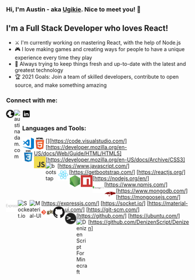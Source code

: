 ### Hi, I'm Austin - aka [Ugikie][website]. Nice to meet you! 👋

## I'm a Full Stack Developer who loves React!

- ⚔ I'm currently working on mastering React, with the help of Node.js
- 🎮 I love making games and creating ways for people to have a unique experience every time they play
- 📅 Always trying to keep things fresh and up-to-date with the latest and greatest technology
- 🏆 2021 Goals: Join a team of skilled developers, contribute to open source, and make something amazing

### Connect with me:

[<img align="left" alt="austinadam.com" width="22px" src="https://raw.githubusercontent.com/iconic/open-iconic/master/svg/globe.svg" />][website]
[<img align="left" alt="austinadam.com" width="22px" src="https://upload.wikimedia.org/wikipedia/commons/7/7e/Gmail_icon_%282020%29.svg" />][email]
[<img align="left" alt="Austin Adam on LinkedIn" width="22px" src="https://raw.githubusercontent.com/simple-icons/simple-icons/develop/icons/linkedin.svg" />][linkedin]

<br />

### Languages and Tools:

[<img align="left" alt="Visual Studio Code" width="32px" src="https://raw.githubusercontent.com/github/explore/master/topics/visual-studio-code/visual-studio-code.png" />][https://code.visualstudio.com/]
<img align="left" alt="HTML5" width="32px" src="https://raw.githubusercontent.com/github/explore/master/topics/html/html.png" />[https://developer.mozilla.org/en-US/docs/Web/Guide/HTML/HTML5]
<img align="left" alt="CSS3" width="32px" src="https://raw.githubusercontent.com/github/explore/master/topics/css/css.png" />[https://developer.mozilla.org/en-US/docs/Archive/CSS3]
<img align="left" alt="JavaScript" width="32px" src="https://raw.githubusercontent.com/github/explore/master/topics/javascript/javascript.png" />[https://www.javascript.com/]
<img align="left" alt="bootstap" width="32px" src="https://getbootstrap.com/docs/5.0/assets/brand/bootstrap-logo.svg" />[https://getbootstrap.com/]
<img align="left" alt="React" width="32px" src="https://raw.githubusercontent.com/github/explore/master/topics/react/react.png" />[https://reactjs.org/]
<img align="left" alt="Node.js" width="32px" src="https://raw.githubusercontent.com/github/explore/master/topics/nodejs/nodejs.png" />[https://nodejs.org/en/]
<img align="left" alt="npm" width="32px" src="https://raw.githubusercontent.com/github/explore/master/topics/npm/npm.png" />[https://www.npmjs.com/]
<img align="left" alt="MongoDB" width="32px" src="https://raw.githubusercontent.com/github/explore/master/topics/mongodb/mongodb.png" />[https://www.mongodb.com/]
<img align="left" alt="Mongoose" width="32px" src="https://raw.githubusercontent.com/github/explore/master/topics/mongoose/mongoose.png" />[https://mongoosejs.com/]
<img align="left" alt="ExpressJS" width="32px" src="https://raw.githubusercontent.com/github/explore/master/topics/express/express.png" />[https://expressjs.com/]
<img align="left" alt="Socket.io" width="32px" src="https://upload.wikimedia.org/wikipedia/commons/thumb/9/96/Socket-io.svg/1024px-Socket-io.svg.png" />[https://socket.io/]
<img align="left" alt="Material-UI" width="32px" src="https://material-ui.com/static/logo_raw.svg" />[https://material-ui.com/]
<img align="left" alt="Git" width="32px" src="https://raw.githubusercontent.com/github/explore/master/topics/git/git.png" />[https://git-scm.com/]
<img align="left" alt="GitHub" width="32px" src="https://raw.githubusercontent.com/github/explore/master/topics/github/github.png" />[https://github.com/]
<img align="left" alt="Terminal / Linux / Unix" width="32px" src="https://raw.githubusercontent.com/github/explore/master/topics/terminal/terminal.png" />[https://ubuntu.com/]
<img align="left" alt="Denizen Script For Minecraft" width="32px" src="https://avatars1.githubusercontent.com/u/8698408?s=400&v=4" />[https://github.com/DenizenScript/Denizen]

<br />
<br />

[website]: https://www.austinadam.com
[email]: mailto:austinadam42@gmail.com
[linkedin]: https://www.linkedin.com/in/austin-adam-56771068/
